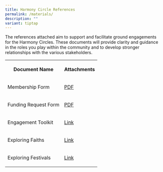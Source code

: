 ```yaml
---
title: Harmony Circle References
permalink: /materials/
description: ""
variant: tiptap
---
```

<p>The references attached aim to support and facilitate ground engagements
for the Harmony Circles. These documents will provide clarity and guidance
in the roles you play within the community and to develop stronger relationships
with the various stakeholders.</p>
<table style="minWidth: 50px">
<colgroup>
<col>
<col>
</colgroup>
<tbody>
<tr>
<th rowspan="1" colspan="1">
<p>Document Name</p>
</th>
<th rowspan="1" colspan="1">
<p>Attachments</p>
</th>
</tr>
<tr>
<td rowspan="1" colspan="1">
<p>Membership Form</p>
</td>
<td rowspan="1" colspan="1">
<p><a href="/files/harmony%20circle%20membership%20form.pdf" rel="noopener noreferrer nofollow" target="_blank">PDF</a>
</p>
</td>
</tr>
<tr>
<td rowspan="1" colspan="1">
<p>Funding Request Form</p>
</td>
<td rowspan="1" colspan="1">
<p><a href="/files/harmony%20circle%20funding%20request.pdf" rel="noopener noreferrer nofollow" target="_blank">PDF</a>
</p>
</td>
</tr>
<tr>
<td rowspan="1" colspan="1">
<p>Engagement Toolkit</p>
</td>
<td rowspan="1" colspan="1">
<p><a href="https://drive.google.com/file/d/1cCAhAFYnRxEa9CS5hYipPnnP8Jmxrb7A/view?usp=sharing" rel="noopener noreferrer nofollow" target="_blank">Link</a>
</p>
</td>
</tr>
<tr>
<td rowspan="1" colspan="1">
<p>Exploring Faiths</p>
</td>
<td rowspan="1" colspan="1">
<p><a href="https://drive.google.com/file/d/1Zf_mu2e8yO1zVULBv_xPRs5bJmEZphQW/view?usp=sharing" rel="noopener noreferrer nofollow" target="_blank">Link</a>
</p>
</td>
</tr>
<tr>
<td rowspan="1" colspan="1">
<p>Exploring Festivals</p>
</td>
<td rowspan="1" colspan="1">
<p><a href="https://drive.google.com/file/d/15rVgxPS5uLCINcHAXlQpjeEL7JiEP-jG/view?usp=sharing" rel="noopener noreferrer nofollow" target="_blank">Link</a>
</p>
</td>
</tr>
</tbody>
</table>
<p></p>